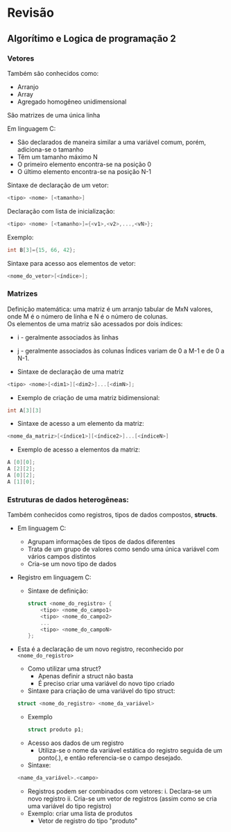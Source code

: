 # Revisão 
## Algorítimo e Logica de programação 2  
### Vetores
Também são conhecidos como:
* Arranjo
* Array
* Agregado homogêneo unidimensional  

São matrizes de uma única linha  

Em linguagem C:
* São declarados de maneira similar a uma variável comum, porém, adiciona-se o tamanho
* Têm um tamanho máximo N
* O primeiro elemento encontra-se na posição 0
* O último elemento encontra-se na posição N-1  

Sintaxe de declaração de um vetor:  
``` C 
<tipo> <nome> [<tamanho>]  
```

Declaração com lista de inicialização:
``` C 
<tipo> <nome> [<tamanho>]={<v1>,<v2>,...,<vN>};  
```

Exemplo: 
``` C
int B[3]={15, 66, 42};
```

Sintaxe para acesso aos elementos de vetor:
``` C
<nome_do_vetor>[<índice>];
```

### Matrizes
Definição matemática: uma matriz é um arranjo tabular de MxN valores, onde M é o número de linha e N é o número de colunas.  
Os elementos de uma matriz são acessados por dois índices:  
* i - geralmente associados às linhas
* j - geralmente associados às colunas
Índices variam de 0 a M-1 e de 0 a N-1.  

* Sintaxe de declaração de uma matriz
``` C 
<tipo> <nome>[<dim1>][<dim2>]...[<dimN>];
```

* Exemplo de criação de uma matriz bidimensional:
``` C 
int A[3][3]
```

* Sintaxe de acesso a um elemento da matriz:
``` C 
<nome_da_matriz>[<índice1>][<índice2>]...[<índiceN>]
```

* Exemplo de acesso a elementos da matriz:
``` C 
A [0][0];
A [2][2];
A [0][2];
A [1][0];
```

### Estruturas de dados heterogêneas:
Também conhecidos como registros, tipos de dados compostos, **structs**.  
* Em linguagem C:
    * Agrupam informações de tipos de dados diferentes
    * Trata de um grupo de valores como sendo uma única variável com vários campos distintos
    * Cria-se um novo tipo de dados

* Registro em linguagem C:
  * Sintaxe de definição:
    ``` C
    struct <nome_do_registro> {
        <tipo> <nome_do_campo1>
        <tipo> <nome_do_campo2>
        ...
        <tipo> <nome_do_campoN>
    };
    ```
* Esta é a declaração de um novo registro, reconhecido por ```<nome_do_registro>```

    * Como utilizar uma struct?
      * Apenas definir a struct não basta
      * É preciso criar uma variável do novo tipo criado
    * Sintaxe para criação de uma variável do tipo struct:
    ``` C
    struct <nome_do_registro> <nome_da_variável>
    ```
    * Exemplo
      ``` C
      struct produto p1;
      ```
    * Acesso aos dados de um registro
      * Utiliza-se o nome da variável estática do registro seguida de um ponto(.), e então referencia-se o campo desejado.
    * Sintaxe:
    ```C
    <name_da_variável>.<campo>
    ```
    * Registros podem ser combinados com vetores:
     i. Declara-se um novo registro
     ii. Cria-se um vetor de registros (assim como se cria uma variável do tipo registro)
    * Exemplo: criar uma lista de produtos
      * Vetor de registro do tipo "produto"